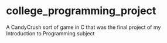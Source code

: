 # college_programming_project
A CandyCrush sort of game in C that was the final project of my Introduction to Programming subject
